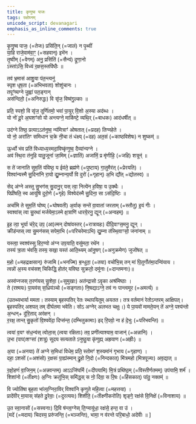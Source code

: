 ```yaml
---
title: कृणुष्व पाजः
tags: रक्षोघ्नम्
unicode_script: devanagari
emphasis_as_inline_comments: true
---
```

कृ॒णु॒ष्व पाजः॒ (=तेजः) प्रसि॑ति॒न् (=जालं) न पृ॒थ्वीं  
या॒हि राजे॒वाम॑वा॒ꣳ॒ (=सहवान्) इभे॑न ।  
तृ॒ष्वीम् (=वेगम्) अनु॒ प्रसि॑तिं (=सैन्यं) द्रूणा॒नो  
ऽस्ता॑ऽसि॒ विध्य॑ र॒क्षस॒स्तपि॑ष्ठैः ॥

तव॑ भ्र॒मास॑ आशु॒या प॑त॒न्त्यनु॑  
स्पृश धृष॒ता (=अभिभवता) शोशु॑चानः ।  
तपूꣳ॑ष्यग्ने जु॒ह्वा॑ पत॒ङ्गान्  
अस॑न्दितो॒ (=अनिरुद्धः) वि सृ॑ज॒ विष्व॑गु॒ल्काः ॥

प्रति॒ स्पशो॒ वि सृ॑ज॒ तूर्णि॑तमो॒ भवा॑ पा॒युर् वि॒शो अ॒स्या अद॑ब्धः ।  
यो नो॑ दू॒रे अ॒घशꣳ॑सो यो अन्त्यग्ने॒ माकि॑ष्टे॒ व्यथि॒र् (=बाधकः) आद॑धर्षीत् ॥

उद॑ग्ने तिष्ठ॒ प्रत्याऽऽत॑नुष्व॒ न्य॑मित्राꣳ॑ ओषतात् (=प्रदह) तिग्महेते ।  
यो नो॒ अरा॑तिꣳ समिधान च॒क्रे नी॒चा तं ध॑क्ष्य् (=दह) अत॒सं (=काष्ठविशेषः) न शुष्कम्॑ ॥

ऊ॒र्ध्वो भ॑व प्रति॑ विध्याध्य॒स्मदा॒विष्कृ॑णुष्व॒ दैव्या॑न्यग्ने ।  
अव॑ स्थि॒रा त॑नुहि यातु॒जूनां॑ जा॒मिम् (=ज्ञातिं) अजा॑मिं॒ प्र मृ॑णीहि॒ (=जहि) शत्रून्॑ ॥

स ते॑ जानाति सुम॒तिं य॑विष्ठ॒ य ईव॑ते॒ ब्रह्म॑णे (=पुष्टाय) गा॒तुमैर॑त् (=प्रेरयति) ।  
विश्वा॑न्यस्मै सु॒दिना॑नि रा॒यो द्यु॒म्नान्य॒र्यो वि दुरो॑ (=गृहान्) अ॒भि द्यौ॑त् =द्योतस्व) ॥

सेद् अ॑ग्ने अस्तु सु॒भग॑स् सु॒दानु॒र् यस् त्वा॒ नित्ये॑न ह॒विषा॒ य उ॒क्थैः ।  
पिप्री॑षति॒ स्व आयु॑षि दुरो॒णे (=गृहे) विश्वेद॑स्मै सु॒दिना॒ सा ऽस॑दि॒ष्टिः ॥

अर्चा॑मि ते सुम॒तिं घोष्य् (=घोषवती) अ॒र्वाक् सन्ते॑ वा॒वाता॑ जरताम् (=स्तौतु) इ॒यं गीः ।  
स्वश्वा॑स् त्वा सु॒रथा॑ मर्जयेमा॒ऽस्मे क्ष॒त्राणि॑ धारये॒रनु॒ द्यून् (=अन्वहम्) ॥

इ॒ह त्वा॒ भूर्या च॑रे॒द् उप॒ (आ)त्मन् दोषा॑वस्तर् (=रात्रावहः) दीदि॒वाꣳस॒मनु॒ द्यून् ।  
क्रीड॑न्तस् त्वा सु॒मन॑सस् सपेमा॒भि (=परिचरेमाऽभि) द्यु॒म्ना त॑स्थि॒वाꣳसो॒ जना॑नाम् ॥

यस्त्वा॒ स्वश्व॑स्सु हिर॒ण्यो अ॑ग्न उप॒याति॒ वसु॑मता॒ रथे॑न ।  
तस्य॑ त्रा॒ता भ॑वसि॒ तस्य॒ सखा॒ यस्त॑ आति॒थ्यम् आ॑नु॒षग् (=अनुक्रमेण) जुजो॑षत् ॥

म॒हो (=महद्राक्षसान्) रु॑जामि (=भनज्मि) ब॒न्धुता॒ (=तया) वचो॑भि॒स् तन् मा॑ पि॒तुर्गोत॑मा॒दन्वि॑याय ।  
त्वन्नो॑ अ॒स्य वच॑सश् चिकिद्धि॒ होत॑र् यविष्ठ सुक्रतो॒ दमू॑नाः (=दान्तमनाः)॥

अस्व॑प्नजस् त॒रण॑यस् सु॒शेवा॒ (=सुमुखाः) अत॑न्द्रासो ऽवृ॒का अश्र॑मिष्ठाः ।  
ते (रश्मयः) पा॒यव॑स् स॒ध्रिय॑ञ्चो (=सङ्गताः) नि॒षद्याऽग्ने॒ तव॑ नः पान्त्वमूर (=अमर्त्य) ॥

(उतथ्यभार्या ममता। तस्याम् बृहस्पतिर् रेतः स्थापयितुम् अयतत। तत्र वर्तमानं रेतोऽन्तरम् आक्षिपत्। बृहस्पतिर् अशपत् तम् दीर्घतमा भवेति। सोऽ अग्नेर् अलभत चक्षुः।)
ये पा॒यवो॑ मामते॒यन्  ते॑ अग्ने॒ पश्य॑न्तो अ॒न्धन्+ दु॑रि॒ताद् अर॑क्षन् ।  
र॒रक्ष॒ तान्त् सु॒कृतो॑ वि॒श्ववे॑दा॒ दिप्स॑न्त॒ (दम्भितुकामाः) इद् रि॒पवो॒ ना ह॑ दे॒भुः (=परिभवन्ति) ॥

त्वया॑ व॒यꣳ स॑ध॒न्य॑स् त्वोता॒स् (त्वया रक्षिताः) तव॒ प्रणी॑त्याश्याम॒ वाजान्॑ (=अन्नानि) ।  
उ॒भा (पाप)शꣳसा॑ (शत्रू) सूदय सत्यताते ऽनुष्ठु॒या कृ॑णुह्य् अह्रयाण (=अह्रीः) ॥

अ॒या (=अनया) ते॑ अग्ने स॒मिधा॑ विधेम॒ प्रति॒ स्तोमꣳ॑ श॒स्यमा॑नं गृभाय (=गृहाण) ।  
दहा॒ ऽशसो॑ (=अशंसो) र॒क्षसः॑ पा॒ह्य॑स्मान् द्रु॒हो नि॒दो (=निन्दकात्) मि॑त्रमहो (मित्रपूज्यः) अव॒द्यात् ॥

र॒क्षो॒हणं॑ वा॒जिन॒म् (=अन्नवन्तम्) आऽऽजि॑घर्मि (=दीपयामि) मि॒त्रं प्रथि॑ष्ठ॒म् (=विस्तीर्णतमम्) उप॑यामि॒ शर्म॑ ।  
शिशा॑नो (=तीक्ष्णः) अ॒ग्निः क्रतु॑भि॒स् समि॑द्ध॒स् स नो॒ दिवा॒ स रि॒षः (=हिंसकात्) पा॑तु॒ नक्तम्॑ ॥

वि ज्योति॑षा बृह॒ता भा॑त्य॒ग्निरा॒विर् विश्वा॑नि कृणुते महि॒त्वा (=महत्तया) ।  
प्रादे॑वीर् मा॒यास् स॑हते दु॒रेवाः॒ (=दुरत्ययः) शिशी॑ते॒ (=तीक्ष्णीकरोति) शृङ्गे॒ रक्ष॑से वि॒निक्षे॑ (=विनाशाय) ॥

उ॒त स्वा॒नासो॑ (=सस्वनाः) दि॒वि ष॑न्त्व॒ग्नेस् ति॒ग्मायु॑धा॒ रक्ष॑से॒ हन्त॒ वा उ॑ ।  
[मदे॑ (=मदाय) चिदस्य॒ प्ररु॑जन्ति॒ (=भञ्जन्ति), भामा॒ न व॑रन्ते परि॒बाधो॒ अदे॑वीः ॥ ]